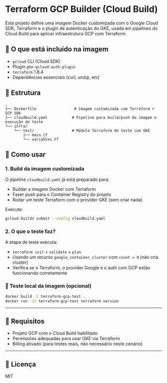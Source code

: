 # Terraform GCP Builder (Cloud Build)

Este projeto define uma imagem Docker customizada com o Google Cloud SDK, Terraform e o plugin de autenticação do GKE, usada em pipelines do Cloud Build para aplicar infraestrutura GCP com Terraform.

## 🔧 O que está incluído na imagem

- `gcloud` CLI (Cloud SDK)
- Plugin `gke-gcloud-auth-plugin`
- `terraform` 1.8.4
- Dependências essenciais (curl, unzip, etc)

## 📂 Estrutura

```
.
├── Dockerfile                 # Imagem customizada com Terraform + GCP SDK
├── cloudbuild.yaml           # Pipeline para build/push da imagem e execução de teste
└── infra/
    └── test/                 # Módulo Terraform de teste com GKE
        ├── main.tf
        └── variables.tf
```

## 🚀 Como usar

### 1. Build da imagem customizada

O pipeline `cloudbuild.yaml` já está preparado para:

- Buildar a imagem Docker com Terraform
- Fazer push para o Container Registry do projeto
- Rodar um teste Terraform com o provider GKE (sem criar nada)

Execute:

```bash
gcloud builds submit --config cloudbuild.yaml
```

### 2. O que o teste faz?

A etapa de teste executa:

- `terraform init` + `validate` + `plan`
- Usando um recurso `google_container_cluster` com `count = 0` (não cria cluster)
- Verifica se o Terraform, o provider Google e o auth com GCP estão funcionando corretamente

### 🧪 Teste local da imagem (opcional)

```bash
docker build -t terraform-gcp-test .
docker run -it terraform-gcp-test terraform version
```

---

## 📌 Requisitos

- Projeto GCP com o Cloud Build habilitado
- Permissões adequadas para usar GKE via Terraform
- Billing ativado (para testes reais, não necessário neste cenário)

---

## 📄 Licença

MIT